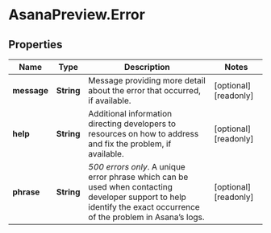 # AsanaPreview.Error

## Properties

Name | Type | Description | Notes
------------ | ------------- | ------------- | -------------
**message** | **String** | Message providing more detail about the error that occurred, if available. | [optional] [readonly] 
**help** | **String** | Additional information directing developers to resources on how to address and fix the problem, if available. | [optional] [readonly] 
**phrase** | **String** | *500 errors only*. A unique error phrase which can be used when contacting developer support to help identify the exact occurrence of the problem in Asana’s logs. | [optional] [readonly] 


